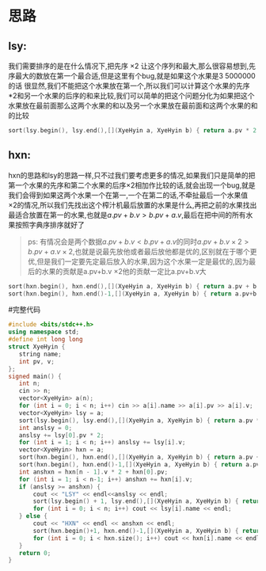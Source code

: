 
# 思路
 ## lsy:
 我们需要排序的是在什么情况下,把先序 $\times 2$ 让这个序列和最大,那么很容易想到,先序最大的数放在第一个最合适,但是这里有个bug,就是如果这个水果是3 5000000的话
 很显然,我们不能把这个水果放在第一个,所以我们可以计算这个水果的先序*2和另一个水果的后序的和来比较,我们可以简单的把这个问题分化为如果把这个水果放在最前面那么这两个水果的和以及另一个水果放在最前面和这两个水果的和的比较
 ```cpp
 sort(lsy.begin(), lsy.end(),[](XyeHyin a, XyeHyin b) { return a.pv * 2 + b.v > b.pv * 2 + a.v; });
 ```
 ## hxn:
 hxn的思路和lsy的思路一样,只不过我们要考虑更多的情况,如果我们只是简单的把第一个水果的先序和第二个水果的后序$\times 2$相加作比较的话,就会出现一个bug,就是我们会得到如果这两个水果一个在第一,一个在第二的话,不牵扯最后一个水果值 $\times 2$的情况,所以我们先找出这个榨汁机最后放置的水果是什么,再把之前的水果找出最适合放置在第一的水果,也就是$a.pv+b.v>b.pv+a.v$,最后在把中间的所有水果按照字典序排序就好了
 >ps: 有情况会是两个数据$a.pv+b.v<b.pv+a.v$的同时$a.pv+b.v \times 2>b.pv+a.v \times 2$,也就是说最先放他或者最后放他都是优的,区别就在于哪个更优,但是我们一定要先定最后放入的水果,因为这个水果一定是最优的,因为最后的水果的贡献是a.pv+b.v $\times 2$他的贡献一定比a.pv+b.v大
 ```cpp
sort(hxn.begin(), hxn.end(),[](XyeHyin a, XyeHyin b) { return a.pv + b.v * 2 > b.pv + a.v * 2; });
sort(hxn.begin(), hxn.end()-1,[](XyeHyin a, XyeHyin b) { return a.pv+b.v>b.pv+a.v;});
 ```
 #完整代码
 ```cpp
 #include <bits/stdc++.h>
using namespace std;
#define int long long
struct XyeHyin {
    string name;
    int pv, v;
};
signed main() {
    int n;
    cin >> n;
    vector<XyeHyin> a(n);
    for (int i = 0; i < n; i++) cin >> a[i].name >> a[i].pv >> a[i].v;
    vector<XyeHyin> lsy = a;
    sort(lsy.begin(), lsy.end(),[](XyeHyin a, XyeHyin b) { return a.pv * 2 + b.v > b.pv * 2 + a.v; });
    int anslsy = 0;
    anslsy += lsy[0].pv * 2;
    for (int i = 1; i < n; i++) anslsy += lsy[i].v;
    vector<XyeHyin> hxn = a;
    sort(hxn.begin(), hxn.end(),[](XyeHyin a, XyeHyin b) { return a.pv + b.v * 2 > b.pv + a.v * 2; });
    sort(hxn.begin(), hxn.end()-1,[](XyeHyin a, XyeHyin b) { return a.pv+b.v>b.pv+a.v;});
    int anshxn = hxn[n - 1].v * 2 + hxn[0].pv;
    for (int i = 1; i < n-1; i++) anshxn += hxn[i].v;
    if (anslsy >= anshxn) {
        cout << "LSY" << endl<<anslsy << endl;
        sort(lsy.begin() + 1, lsy.end(),[](XyeHyin a, XyeHyin b) { return a.name < b.name; });
        for (int i = 0; i < n; i++) cout << lsy[i].name << endl;
    } else {
        cout << "HXN" << endl << anshxn << endl;
        sort(hxn.begin()+1, hxn.end()-1,[](XyeHyin a, XyeHyin b) { return a.name < b.name; });
        for (int i = 0; i < hxn.size(); i++) cout << hxn[i].name << endl;
    }
    return 0;
}
```

